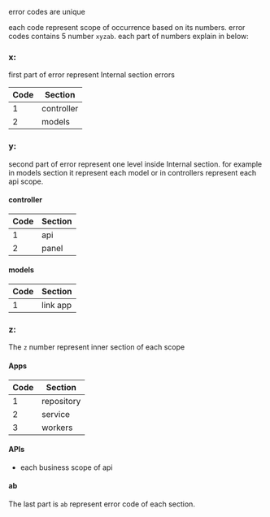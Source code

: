 error codes are unique

each code represent scope of occurrence based on its numbers. 
error codes contains 5 number `xyzab`. each part of numbers explain in below:

### x:
first part of error represent Internal section errors

| Code | Section    |
|------|------------|
| 1    | controller |
| 2    | models     |

### y:
second part of error represent one level inside Internal section. for example
in models section it represent each model or in controllers represent each api scope.

#### controller
| Code | Section |
|------|---------|
| 1    | api     |
| 2    | panel   |

#### models
| Code | Section  |
|------|----------|
| 1    | link app |

### z:
The `z` number represent inner section of each scope

#### Apps
| Code | Section    |
|------|------------|
| 1    | repository |
| 2    | service    |
| 3    | workers    |

#### APIs
- each business scope of api 

#### ab
The last part is `ab` represent error code of each section.